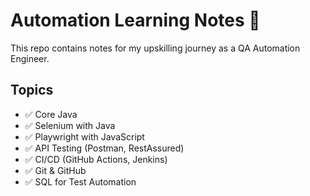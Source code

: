 # Automation Learning Notes 🚀

This repo contains notes for my upskilling journey as a QA Automation Engineer.

## Topics
- ✅ Core Java
- ✅ Selenium with Java
- ✅ Playwright with JavaScript
- ✅ API Testing (Postman, RestAssured)
- ✅ CI/CD (GitHub Actions, Jenkins)
- ✅ Git & GitHub
- ✅ SQL for Test Automation
